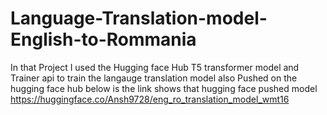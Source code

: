 # Language-Translation-model-English-to-Rommania
In that Project I used the Hugging face Hub T5 transformer model and Trainer api to train the langauge translation model also Pushed on the hugging face hub below is the link shows that hugging face pushed model
https://huggingface.co/Ansh9728/eng_ro_translation_model_wmt16
